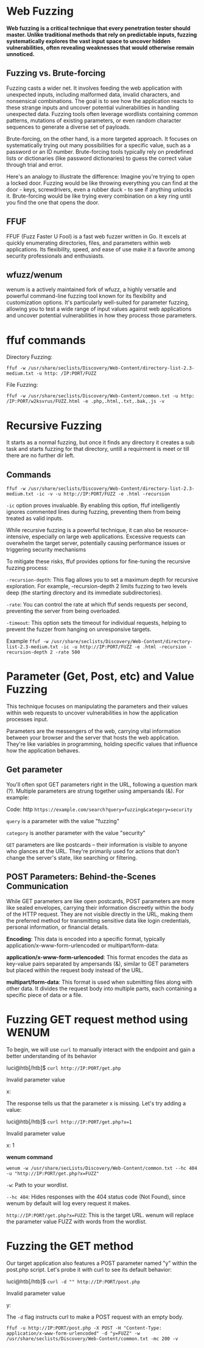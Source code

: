 # Web Fuzzing

**Web fuzzing is a critical technique that every penetration tester should master. Unlike traditional methods that rely on predictable inputs, 
fuzzing systematically explores the vast input space to uncover hidden vulnerabilities, often revealing weaknesses that would otherwise remain unnoticed.**

## Fuzzing vs. Brute-forcing
Fuzzing casts a wider net. It involves feeding the web application with unexpected inputs, including malformed data, invalid characters, and nonsensical combinations. The goal is to see how the application reacts to these strange inputs and uncover potential vulnerabilities in handling unexpected data. Fuzzing tools often leverage wordlists containing common patterns, mutations of existing parameters, or even random character sequences to generate a diverse set of payloads.

Brute-forcing, on the other hand, is a more targeted approach. It focuses on systematically trying out many possibilities for a specific value, such as a password or an ID number. Brute-forcing tools typically rely on predefined lists or dictionaries (like password dictionaries) to guess the correct value through trial and error.

Here's an analogy to illustrate the difference: Imagine you're trying to open a locked door. Fuzzing would be like throwing everything you can find at the door - keys, screwdrivers, even a rubber duck - to see if anything unlocks it. Brute-forcing would be like trying every combination on a key ring until you find the one that opens the door.

## FFUF

FFUF (Fuzz Faster U Fool) is a fast web fuzzer written in Go. It excels at quickly enumerating directories, files, and parameters within web
applications. Its flexibility, speed, and ease of use make it a favorite among security professionals and enthusiasts.

## wfuzz/wenum

wenum is a actively maintained fork of wfuzz, a highly versatile and powerful command-line fuzzing tool known for its flexibility and customization options. 
It's particularly well-suited for parameter fuzzing, allowing you to test a wide range of input values against web applications and uncover potential vulnerabilities in how they process those parameters.

# ffuf commands

Directory Fuzzing:

`ffuf -w /usr/share/seclists/Discovery/Web-Content/directory-list-2.3-medium.txt -u http: /IP:PORT/FUZZ`

File Fuzzing:

`ffuf -w /usr/share/seclists/Discovery/Web-Content/common.txt -u http: /IP:PORT/w2ksvrus/FUZZ.html -e .php,.html,.txt,.bak,.js -v`

# Recursive Fuzzing

It  starts as a normal fuzzing, but once it finds any directory it creates a sub task and starts fuzzing for that directory, untill a requirment is meet or till there are no further dir left.

## Commands 

`ffuf -w /usr/share/seclists/Discovery/Web-Content/directory-list-2.3-medium.txt -ic -v -u http://IP:PORT/FUZZ -e .html -recursion`

`-ic` option proves invaluable. By enabling this option, ffuf intelligently ignores commented lines during fuzzing, preventing them from being treated as valid inputs.

While recursive fuzzing is a powerful technique, it can also be resource-intensive, especially on large web applications. 
Excessive requests can overwhelm the target server, potentially causing performance issues or triggering security mechanisms

To mitigate these risks, ffuf provides options for fine-tuning the recursive fuzzing process:

`-recursion-depth`: This flag allows you to set a maximum depth for recursive exploration. For example, -recursion-depth 2 limits fuzzing to two levels deep (the starting directory and its immediate subdirectories).

`-rate`: You can control the rate at which ffuf sends requests per second, preventing the server from being overloaded.

`-timeout`: This option sets the timeout for individual requests, helping to prevent the fuzzer from hanging on unresponsive targets.

Example `ffuf -w /usr/share/seclists/Discovery/Web-Content/directory-list-2.3-medium.txt -ic -u http://IP:PORT/FUZZ -e .html -recursion -recursion-depth 2 -rate 500`

# Parameter (Get, Post, etc) and Value Fuzzing

This technique focuses on manipulating the parameters and their values within web requests to uncover vulnerabilities in how the application processes input.

Parameters are the messengers of the web, carrying vital information between your browser and the server that hosts the web application. They're like variables
in programming, holding specific values that influence how the application behaves.

## Get parameter
You'll often spot GET parameters right in the URL, following a question mark (?). Multiple parameters are strung together using ampersands (&). For example:

Code: http
`https://example.com/search?query=fuzzing&category=security`

`query` is a parameter with the value "fuzzing"

`category` is another parameter with the value "security"

`GET` parameters are like postcards – their information is visible to anyone who glances at the URL. They're primarily used for actions that don't change the server's state, like searching or filtering.

## POST Parameters: Behind-the-Scenes Communication

While GET parameters are like open postcards, POST parameters are more like sealed envelopes, carrying their information discreetly within the body of the HTTP request. They are not visible directly in 
the URL, making them the preferred method for transmitting sensitive data like login credentials, personal information, or financial details.

**Encoding**: This data is encoded into a specific format, typically application/x-www-form-urlencoded or multipart/form-data:

**application/x-www-form-urlencoded**: This format encodes the data as key-value pairs separated by ampersands (&), similar to GET parameters but placed within the request body instead of the URL.

**multipart/form-data**: This format is used when submitting files along with other data. It divides the request body into multiple parts, each containing a specific piece of data or a file.

# Fuzzing GET request method using WENUM 

To begin, we will use `curl` to manually interact with the endpoint and gain a better understanding of its behavior

luci@htb[/htb]$ `curl http://IP:PORT/get.php`

Invalid parameter value

x: 

The response tells us that the parameter x is missing. Let's try adding a value:

luci@htb[/htb]$ `curl http://IP:PORT/get.php?x=1`

Invalid parameter value

x: 1

**wenum command** 

`wenum -w /usr/share/secLists/Discovery/Web-Content/common.txt --hc 404 -u "http://IP:PORT/get.php?x=FUZZ"`


`-w`: Path to your wordlist.

`--hc 404`: Hides responses with the 404 status code (Not Found), since wenum by default will log every request it makes.

`http://IP:PORT/get.php?x=FUZZ`: This is the target URL. wenum will replace the parameter value FUZZ with words from the wordlist.

# Fuzzing the GET method

Our target application also features a POST parameter named "y" within the post.php script. Let's probe it with curl to see its default behavior:

luci@htb[/htb]$ `curl -d "" http://IP:PORT/post.php`

Invalid parameter value

y: 

The `-d` flag instructs curl to make a POST request with an empty body.

`ffuf -u http://IP:PORT/post.php -X POST -H "Content-Type: application/x-www-form-urlencoded" -d "y=FUZZ" -w /usr/share/seclists/Discovery/Web-Content/common.txt -mc 200 -v`





















